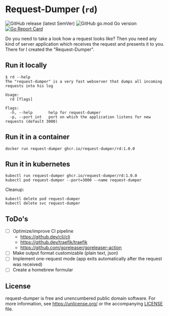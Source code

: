 # Request-Dumper (`rd`)

![GitHub release (latest SemVer)](https://img.shields.io/github/v/release/request-dumper/rd) ![GitHub go.mod Go version](https://img.shields.io/github/go-mod/go-version/request-dumper/rd) [![Go Report Card](https://goreportcard.com/badge/github.com/request-dumper/rd)](https://goreportcard.com/report/github.com/request-dumper/rd)

Do you need to take a look how a request looks like? Then you need any kind of server application which receives the request and presents it to you.
There for I created the "Request-Dumper".

## Run it locally

```shell
$ rd --help
The "request-dumper" is a very fast webserver that dumps all incoming requests into his log

Usage:
  rd [flags]

Flags:
  -h, --help       help for request-dumper
  -p, --port int   port on which the application listens for new requests (default 3000)
```

## Run it in a container

```shell
docker run request-dumper ghcr.io/request-dumper/rd:1.0.0
```

## Run it in kubernetes

```shell
kubectl run request-dumper ghcr.io/request-dumper/rd:1.0.0
kubectl pod request-dumper --port=3000 --name request-dumper
```

Cleanup:

```shell
kubectl delete pod request-dumper
kubectl delete svc request-dumper
```

## ToDo's

- [ ] Optimize/improve CI pipeline
	- <https://github.dev/cli/cli>
	- <https://github.dev/traefik/traefik>
	- <https://github.com/goreleaser/goreleaser-action>
- [ ] Make output format customizable (plain text, json)
- [ ] Implement one-request mode (app exits automatically after the request was received)
- [ ] Create a homebrew formular

## License

request-dumper is free and unencumbered public domain software. For more information, see <https://unlicense.org/> or the accompanying [LICENSE](/LICENSE) file.

